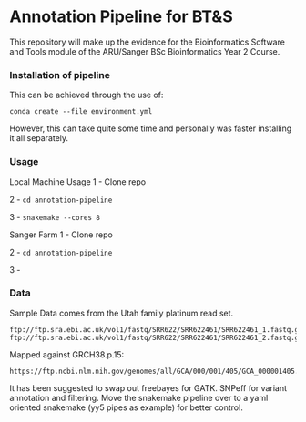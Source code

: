 # Annotation Pipeline for BT&S 

This repository will make up the evidence for the Bioinformatics Software and Tools module
of the ARU/Sanger BSc Bioinformatics Year 2 Course.

### Installation of pipeline
This can be achieved through the use of:

`conda create --file environment.yml`

However, this can take quite some time and personally was faster
installing it all separately.

### Usage

Local Machine Usage
1 - Clone repo

2 - `cd annotation-pipeline`

3 - `snakemake --cores 8`

Sanger Farm
1 - Clone repo

2 - `cd annotation-pipeline`

3 - 

### Data
Sample Data comes from the Utah family platinum read set.
```
ftp://ftp.sra.ebi.ac.uk/vol1/fastq/SRR622/SRR622461/SRR622461_1.fastq.gz
ftp://ftp.sra.ebi.ac.uk/vol1/fastq/SRR622/SRR622461/SRR622461_2.fastq.gz
```

Mapped against GRCH38.p.15:
```
https://ftp.ncbi.nlm.nih.gov/genomes/all/GCA/000/001/405/GCA_000001405.15_GRCh38/GCA_000001405.15_GRCh38_genomic.fna.gz
```

It has been suggested to swap out freebayes for GATK.
SNPeff for variant annotation and filtering.
Move the snakemake pipeline over to a yaml oriented snakemake (yy5 pipes as example) for better control.